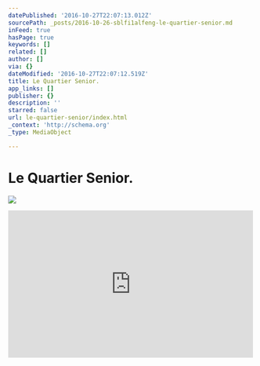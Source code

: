 ```yaml
---
datePublished: '2016-10-27T22:07:13.012Z'
sourcePath: _posts/2016-10-26-sblfi1alfeng-le-quartier-senior.md
inFeed: true
hasPage: true
keywords: []
related: []
author: []
via: {}
dateModified: '2016-10-27T22:07:12.519Z'
title: Le Quartier Senior.
app_links: []
publisher: {}
description: ''
starred: false
url: le-quartier-senior/index.html
_context: 'http://schema.org'
_type: MediaObject

---
```

# Le Quartier Senior.
![](https://the-grid-user-content.s3-us-west-2.amazonaws.com/058ce134-4678-46b2-8e49-0b465cb3bd70.jpg)

<iframe src="https://cdn.embedly.com/widgets/media.html?src=https%3A%2F%2Fdocs.google.com%2Fdocument%2Fd%2F1XhvciGQ7Fa9ETfnH1yKFcU4gmaCoMTKEHssD-GhAu1g%2Fedit%3Fusp%3Dsharing&amp;url=https%3A%2F%2Fdocs.google.com%2Fdocument%2Fd%2F1XhvciGQ7Fa9ETfnH1yKFcU4gmaCoMTKEHssD-GhAu1g%2Fedit%3Fusp%3Dsharing&amp;image=https%3A%2F%2Flh5.googleusercontent.com%2FY-tSm3f4tok4Wlo2HayN8NfSoKMDta1sePGHXnbm1wgr_rUUjGzqgrAUpzTxiHXBUTBeWA%3Dw1200-h630-p&amp;key=b7d04c9b404c499eba89ee7072e1c4f7&amp;type=text%2Fhtml&amp;schema=google" width="500" height="300" scrolling="no" frameborder="0" allowfullscreen="" style=""></iframe>